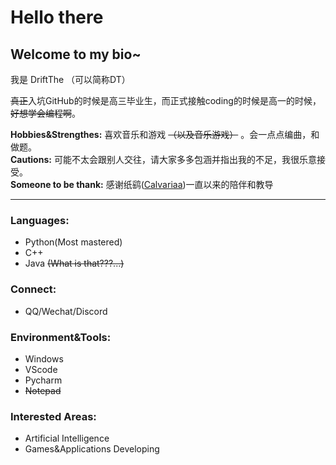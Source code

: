 # Hello there
## Welcome to my bio~



我是 DriftThe （可以简称DT）

~~真正~~入坑GitHub的时候是高三毕业生，而正式接触coding的时候是高一的时候，~~好想学会编程啊~~。

**Hobbies&Strengthes:** 喜欢音乐和游戏 ~~（以及音乐游戏）~~ 。会一点点编曲，和做题。<br>
**Cautions:** 可能不太会跟别人交往，请大家多多包涵并指出我的不足，我很乐意接受。<br>
**Someone to be thank:** 感谢纸鹞([Calvariaa](https://github.com/Calvariaa/))一直以来的陪伴和教导

---

### Languages:
- Python(Most mastered)
- C++
- Java ~~(What is that???...)~~

### Connect:
- QQ/Wechat/Discord

### Environment&Tools:
- Windows
- VScode
- Pycharm
- ~~Notepad~~

### Interested Areas:
- Artificial Intelligence
- Games&Applications Developing
